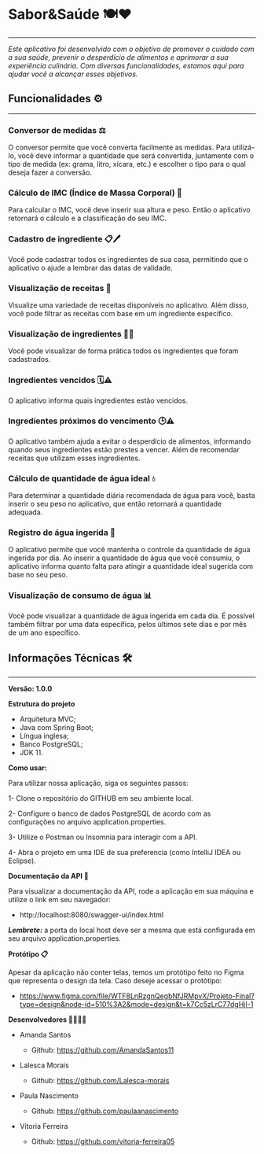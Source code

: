 # Sabor&Saúde 🍽️❤️
<hr>

*Este aplicativo foi desenvolvido com o objetivo de promover
o cuidado com a sua saúde, prevenir o desperdício de
alimentos e aprimorar a sua experiência culinária.
Com diversas funcionalidades, estamos aqui para ajudar
você a alcançar esses objetivos.*

## **Funcionalidades ⚙️**
<hr>

### **Conversor de medidas ⚖️**

O conversor permite que você converta facilmente as medidas.
Para utilizá-lo, você deve informar a quantidade que será
convertida, juntamente com o tipo de medida
(ex: grama, litro, xícara, etc.) e escolher o tipo para o
qual deseja fazer a conversão.

### **Cálculo de IMC (Índice de Massa Corporal) 🧮**

Para calcular o IMC, você deve inserir sua altura e peso.
Então o aplicativo retornará o cálculo e a classificação
do seu IMC.

### **Cadastro de ingrediente 📋🖊️**

Você pode cadastrar todos os ingredientes de sua casa,
permitindo que o aplicativo o ajude a lembrar das
datas de validade.

### **Visualização de receitas 📖**

Visualize uma variedade de receitas disponíveis no
aplicativo. Além disso, você pode filtrar as receitas com
base em um ingrediente específico.

### **Visualização de ingredientes 🥦🍅**

Você pode visualizar de forma prática todos os
ingredientes que foram cadastrados.

### **Ingredientes vencidos 🗓️⚠️**

O aplicativo informa quais ingredientes estão vencidos.

### **Ingredientes próximos do vencimento 🕒⚠️**

O aplicativo também ajuda a evitar o desperdício de
alimentos, informando quando seus ingredientes
estão prestes a vencer. Além de recomendar receitas que
utilizam esses ingredientes.

### **Cálculo de quantidade de água ideal 💧**

Para determinar a quantidade diária recomendada de água para você,
basta inserir o seu peso no aplicativo, que então retornará a
quantidade adequada.

### **Registro de água ingerida :cup_with_straw:**

O aplicativo permite que você mantenha o controle da quantidade de
água ingerida por dia. Ao inserir a quantidade de água que você
consumiu, o aplicativo informa quanto falta para atingir a quantidade
ideal sugerida com base no seu peso.

### **Visualização de consumo de água 📊**

Você pode visualizar a quantidade de água ingerida em cada dia.
É possível também filtrar por uma data específica, pelos
últimos sete dias e por mês de um ano específico.

## **Informações Técnicas 🛠️**
<hr>

**Versão: 1.0.0**

**Estrutura do projeto**
+ Arquitetura MVC;
+ Java com Spring Boot;
+ Língua inglesa;
+ Banco PostgreSQL;
+ JDK 11.

**Como usar:**

Para utilizar nossa aplicação, siga os seguintes passos:

1- Clone o repositório do GITHUB em seu ambiente local.

2- Configure o banco de dados PostgreSQL de acordo com as
configurações no arquivo application.properties.

3- Utilize o Postman ou Insomnia para interagir com a API.

4- Abra o projeto em uma IDE de sua preferencia
(como IntelliJ IDEA ou Eclipse).

**Documentação da API  :bookmark_tabs:**

Para visualizar a documentação da API, rode a aplicação
em sua máquina e utilize o link em seu navegador:

+ http://localhost:8080/swagger-ui/index.html

***Lembrete:*** a porta do local host deve ser a mesma que está
configurada em seu arquivo application.properties.

**Protótipo 📋**

Apesar da aplicação não conter telas, temos um protótipo
feito no Figma que representa o design da tela.
Caso deseje acessar o protótipo:

+ https://www.figma.com/file/WTF8LnRzgnQegbNfJRMpvX/Projeto-Final?type=design&node-id=510%3A2&mode=design&t=k7Cc5zLrC77dgHjI-1

**Desenvolvedores 👩‍👩‍👩‍👩**

+ Amanda Santos
    + Github: https://github.com/AmandaSantos11


+ Lalesca Morais
    + Github: https://github.com/Lalesca-morais


+ Paula Nascimento
    + Github: https://github.com/paulaanascimento


+ Vitoria Ferreira
    + Github: https://github.com/vitoria-ferreira05